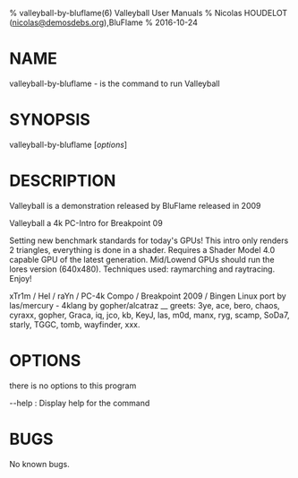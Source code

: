 % valleyball-by-bluflame(6) Valleyball User Manuals
% Nicolas HOUDELOT (nicolas@demosdebs.org),BluFlame
% 2016-10-24

# NAME
valleyball-by-bluflame - is the command to run Valleyball 

# SYNOPSIS
valleyball-by-bluflame [*options*]

# DESCRIPTION
Valleyball  is a demonstration released by BluFlame released in 2009
 
Valleyball a 4k PC-Intro for Breakpoint 09

Setting new benchmark standards for  today's GPUs!
This intro only renders  2  triangles, everything is  done in a  shader.
Requires a Shader Model 4.0 capable GPU of  the latest generation.
Mid/Lowend GPUs should run the lores version (640x480).
Techniques used:  raymarching  and  raytracing.
Enjoy!
       
xTr1m / Hel / raYn / PC-4k Compo / Breakpoint 2009 / Bingen
Linux port by las/mercury - 4klang by gopher/alcatraz
                                                          __
greets: 3ye, ace, bero, chaos,  cyraxx,  gopher,  Graca, iq,  jco, kb, KeyJ,
 las, m0d,  manx,  ryg, scamp, SoDa7, starly, TGGC, tomb, wayfinder, xxx.

# OPTIONS
there is no options to this program

\--help
:   Display help for the command

# BUGS
No known bugs.
